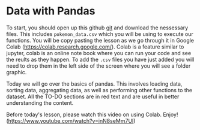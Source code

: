 # Data with Pandas

To start, you should open up this github [git](https://github.com/projectinnovatenewark/csx/tree/main/Submodules/DataScience/Lesson-2) and download the nessessary files. This includes `pokemon_data.csv` which you will be using to execute our functions. You will be copy pasting the lesson as we go through it in Google Colab (https://colab.research.google.com/). Colab is a feature similar to jupyter, colab is an online note book where you can run your code and see the reults as they happen. To add the `.csv` files you have just added you will need to drop them in the left side of the screen where you will see a folder graphic.

Today we will go over the basics of pandas. This involves loading data, sorting data, aggregating data, as well as performing other functions to the dataset. All the TO-DO sections are in red text and are useful in better understanding the content. 

Before today's lesson, please watch this video on using Colab. Enjoy!(https://www.youtube.com/watch?v=inN8seMm7UI)
